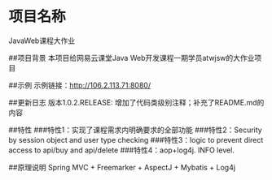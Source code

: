 # 项目名称
JavaWeb课程大作业

##项目背景
本项目给网易云课堂Java Web开发课程一期学员atwjsw的大作业项目

##示例
示例链接：http://106.2.113.71:8080/

##更新日志
版本1.0.2.RELEASE: 增加了代码类级别注释；补充了README.md的内容

##特性
###特性1：实现了课程需求内明确要求的全部功能
###特性2：Security by session object and user type checking
###特性3：logic to prevent direct access to api/buy and api/delete
###特性4：aop+log4j. INFO level.

##原理说明
Spring MVC + Freemarker + AspectJ + Mybatis + Log4j
